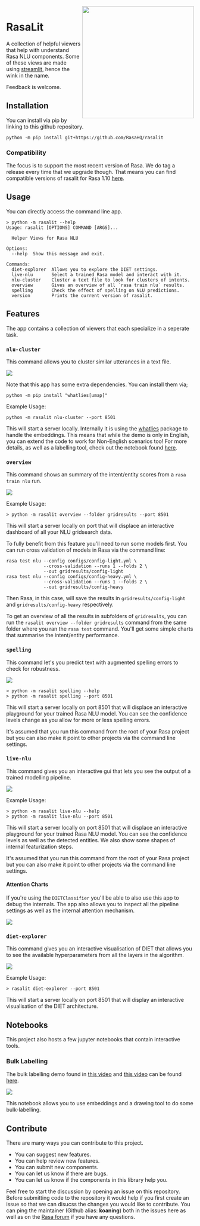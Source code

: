 <img src="docs/logo.png" width=300 align="right">

# RasaLit

A collection of helpful viewers that help with understand Rasa NLU components.
Some of these views are made using
[streamlit](https://github.com/streamlit/streamlit), hence the wink in the name.

Feedback is welcome.

## Installation

You can install via pip by linking to this github repository.

```
python -m pip install git+https://github.com/RasaHQ/rasalit
```

### Compatibility

The focus is to support the most recent version of Rasa. We do tag a release every
time that we upgrade though. That means you can find compatible versions of rasalit for
Rasa 1.10 [here](https://github.com/RasaHQ/rasalit/tree/r1.10).

## Usage

You can directly access the command line app.

```
> python -m rasalit --help
Usage: rasalit [OPTIONS] COMMAND [ARGS]...

  Helper Views for Rasa NLU

Options:
  --help  Show this message and exit.

Commands:
  diet-explorer  Allows you to explore the DIET settings.
  live-nlu       Select a trained Rasa model and interact with it.
  nlu-cluster    Cluster a text file to look for clusters of intents.
  overview       Gives an overview of all `rasa train nlu` results.
  spelling       Check the effect of spelling on NLU predictions.
  version        Prints the current version of rasalit.
```

## Features

The app contains a collection of viewers that each specialize in a seperate task.

### `nlu-cluster`

This command allows you to cluster similar utterances in a text file.

![](docs/cluster.gif)

Note that this app has some extra dependencies. You can install them via;

```
python -m pip install "whatlies[umap]"
```

Example Usage:

```
python -m rasalit nlu-cluster --port 8501
```

This will start a server locally. Internally it is using the [whatlies]() package to
handle the embeddings. This means that while the demo is only in English, you can extend
the code to work for Non-English scenarios too! For more details, as well as a labelling tool,
check out the notebook found [here]().

### `overview`

This command shows an summary of the intent/entity scores from a `rasa train nlu` run.

![](docs/overview.gif)

Example Usage:

```
> python -m rasalit overview --folder gridresults --port 8501
```

This will start a server locally on port that will displace an interactive
dashboard of all your NLU gridsearch data.

To fully benefit from this feature you'll need to run some models first.
You can run cross validation of models in Rasa via the command line:

```
rasa test nlu --config configs/config-light.yml \
              --cross-validation --runs 1 --folds 2 \
              --out gridresults/config-light
rasa test nlu --config configs/config-heavy.yml \
              --cross-validation --runs 1 --folds 2 \
              --out gridresults/config-heavy
```

Then Rasa, in this case, will save the results in `gridresults/config-light` and
`gridresults/config-heavy` respectively.

To get an overview of all the results in subfolders of  `gridresults`,
you can run the `rasalit overview --folder gridresults` command from the same
folder where you ran the `rasa test` command. You'll get some simple charts
 that summarise the intent/entity performance.

### `spelling`

This command let's you predict text with augmented spelling errors to check for robustness.

![](docs/spelling.gif)

```
> python -m rasalit spelling --help
> python -m rasalit spelling --port 8501
```

This will start a server locally on port 8501 that will displace an interactive
playground for your trained Rasa NLU model. You can see the confidence levels change
as you allow for more or less spelling errors.

It's assumed that you run this command from the root of your Rasa project but you
can also make it point to other projects via the command line settings.

### `live-nlu`

This command gives you an interactive gui that lets you see the output of a trained modelling pipeline.

![](docs/nlu-playground.gif)

Example Usage:

```
> python -m rasalit live-nlu --help
> python -m rasalit live-nlu --port 8501
```

This will start a server locally on port 8501 that will displace an interactive
playground for your trained Rasa NLU model. You can see the confidence levels as
well as the detected entities. We also show some shapes of internal featurization
steps.

It's assumed that you run this command from the root of your Rasa project but you
can also make it point to other projects via the command line settings.

#### Attention Charts

If you're using the `DIETClassifier` you'll be able to also use this app to debug
the internals. The app also allows you to inspect all the pipeline settings as well
as the internal attention mechanism.

![](docs/attention.gif)

### `diet-explorer`

This command gives you an interactive visualisation of DIET that allows you to see the available hyperparameters from all the layers in the algorithm.

![](docs/diet-gif.gif)

Example Usage:

```
> rasalit diet-explorer --port 8501
```

This will start a server locally on port 8501 that will display an interactive
visualisation of the DIET architecture.

## Notebooks

This project also hosts a few jupyter notebooks that contain interactive tools.

### Bulk Labelling

The bulk labelling demo found in [this video](https://www.youtube.com/watch?v=YsMoGd7sYMQ)
and [this video](https://www.youtube.com/watch?v=T0dDetqgra4&ab_channel=Rasa) can be found
[here](https://github.com/RasaHQ/rasalit/blob/main/notebooks/bulk-labelling/bulk-labelling-ui.ipynb).

![](docs/bulk.gif)

This notebook allows you to use embeddings and a drawing tool to do some bulk-labelling.

## Contribute

There are many ways you can contribute to this project.

- You can suggest new features.
- You can help review new features.
- You can submit new components.
- You can let us know if there are bugs.
- You can let us know if the components in this library help you.

Feel free to start the discussion by opening an issue on this repository.
Before submitting code to the repository it would help if you first create
an issue so that we can disucss the changes you would like
to contribute. You can ping the maintainer (Github alias: **koaning**) both in
the issues here as well as on the [Rasa forum](https://forum.rasa.com)
if you have any questions.
